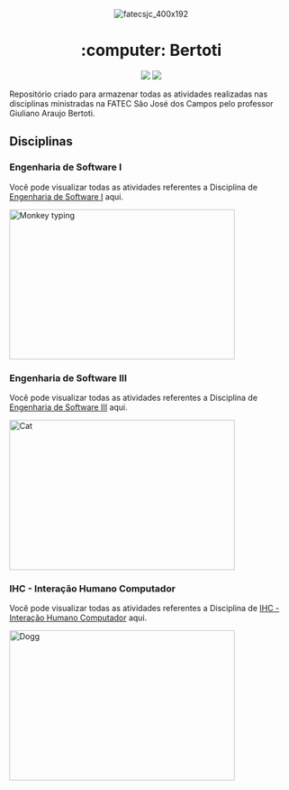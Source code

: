 <div align="center">
  
![fatecsjc_400x192](https://user-images.githubusercontent.com/71477357/161321048-dc637b2e-0314-4e07-b2f9-8cda9f653356.png)
 
<h1 align="center"> :computer: Bertoti </h1>
<p align="center">
  
<img src="http://img.shields.io/static/v1?label=STATUS&message=EM%20DESENVOLVIMENTO&color=GREEN&style=flat"/>
<img src="https://img.shields.io/badge/ÚLTIMA%20MODIFICAÇÃO-NOVEMBRO%20DE%202022-brightgreen&style=flat"/>
  
</div>

<p align="float">Repositório criado para armazenar todas as atividades realizadas nas disciplinas ministradas na FATEC São José dos Campos pelo professor Giuliano Araujo Bertoti.<p>

</div>

## Disciplinas

### Engenharia de Software I
Você pode visualizar todas as atividades referentes a Disciplina de [Engenharia de Software I](https://github.com/Lkduarte/Bertoti/tree/main/Engenharia%20de%20Software%20I)  aqui.
</p>
<img alt="Monkey typing" src="https://i.makeagif.com/media/3-24-2016/JrSj8G.gif" width="400" height="266"/>

### Engenharia de Software III
Você pode visualizar todas as atividades referentes a Disciplina de [Engenharia de Software III](https://github.com/Lkduarte/Bertoti/tree/main/EngenhariadeSoftwareIII)  aqui.
</p>
<img alt="Cat" src="https://media.tenor.com/29Ok5pc0ivAAAAAd/gatinho-gato.gif" width="400" height="266"/>

### IHC - Interação Humano Computador
Você pode visualizar todas as atividades referentes a Disciplina de [IHC - Interação Humano Computador](https://github.com/Lkduarte/Bertoti/tree/main/IHC%20-%20Intera%C3%A7%C3%A3o%20Humano%20Computador)  aqui.

<img alt="Dogg" src="https://i0.wp.com/www.portaldodog.com.br/cachorros/wp-content/uploads/2014/08/tumblr_n06l2mXy1T1scjbypo1_500.gif?resize=450%2C246&ssl=1" width="400" height="266"/>
